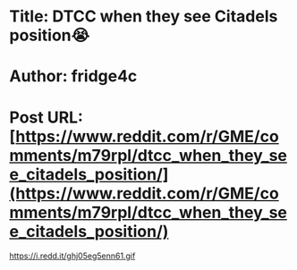# Title: DTCC when they see Citadels position😭
# Author: fridge4c
# Post URL: [https://www.reddit.com/r/GME/comments/m79rpl/dtcc_when_they_see_citadels_position/](https://www.reddit.com/r/GME/comments/m79rpl/dtcc_when_they_see_citadels_position/)


https://i.redd.it/ghj05eg5enn61.gif